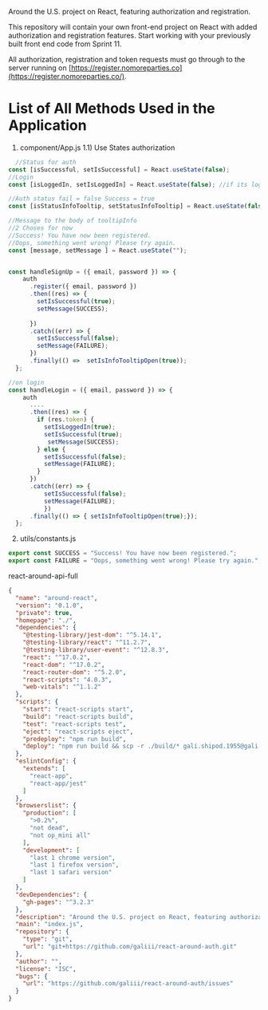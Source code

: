 Around the U.S. project on React, featuring authorization and registration.

This repository will contain your own front-end project on React with added authorization and registration features.
Start working with your previously built front end code from Sprint 11.

All authorization, registration and token requests must go through to the server running on [https://register.nomoreparties.co](https://register.nomoreparties.co/).



# List of All Methods Used in the Application
1) component/App.js
1.1) Use States authorization 
```javascript 
  //Status for auth
const [isSuccessful, setIsSuccessful] = React.useState(false);
//Login
const [isLoggedIn, setIsLoggedIn] = React.useState(false); //if its login go to the next page 

//Auth status fail = false Success = true
const [isStatusInfoTooltip, setStatusInfoTooltip] = React.useState(false);

//Message to the body of tooltipInfo
//2 Choses for now
//Success! You have now been registered.
//Oops, something went wrong! Please try again.
const [message, setMessage ] = React.useState("");


const handleSignUp = ({ email, password }) => {
    auth
      .register({ email, password })
      .then((res) => {
        setIsSuccessful(true);
        setMessage(SUCCESS);
        
      })
      .catch((err) => {
        setIsSuccessful(false);
        setMessage(FAILURE);
      })
      .finally(() =>  setIsInfoTooltipOpen(true));
  };

//on login 
const handleLogin = ({ email, password }) => {
    auth
      ....
      .then((res) => {
        if (res.token) {
          setIsLoggedIn(true);
          setIsSuccessful(true);
           setMessage(SUCCESS);
        } else {
          setIsSuccessful(false);
          setMessage(FAILURE);
        }
      })
      .catch((err) => {
          setIsSuccessful(false);
          setMessage(FAILURE);
          })
      .finally(() => { setIsInfoTooltipOpen(true);});
  };
```
2) utils/constants.js

```javascript 
export const SUCCESS = "Success! You have now been registered.";
export const FAILURE = "Oops, something went wrong! Please try again.";
```

react-around-api-full

```json 
{
  "name": "around-react",
  "version": "0.1.0",
  "private": true,
  "homepage": "./",
  "dependencies": {
    "@testing-library/jest-dom": "^5.14.1",
    "@testing-library/react": "^11.2.7",
    "@testing-library/user-event": "^12.8.3",
    "react": "^17.0.2",
    "react-dom": "^17.0.2",
    "react-router-dom": "^5.2.0",
    "react-scripts": "4.0.3",
    "web-vitals": "^1.1.2"
  },
  "scripts": {
    "start": "react-scripts start",
    "build": "react-scripts build",
    "test": "react-scripts test",
    "eject": "react-scripts eject",
    "predeploy": "npm run build",
    "deploy": "npm run build && scp -r ./build/* gali.shipod.1955@gali.students.nomoreparties.sbs:/home/gali.shipod.1955/react-around-api-full/front/build" 
  },
  "eslintConfig": {
    "extends": [
      "react-app",
      "react-app/jest"
    ]
  },
  "browserslist": {
    "production": [
      ">0.2%",
      "not dead",
      "not op_mini all"
    ],
    "development": [
      "last 1 chrome version",
      "last 1 firefox version",
      "last 1 safari version"
    ]
  },
  "devDependencies": {
    "gh-pages": "^3.2.3"
  },
  "description": "Around the U.S. project on React, featuring authorization and registration.",
  "main": "index.js",
  "repository": {
    "type": "git",
    "url": "git+https://github.com/galiii/react-around-auth.git"
  },
  "author": "",
  "license": "ISC",
  "bugs": {
    "url": "https://github.com/galiii/react-around-auth/issues"
  }
}
```










